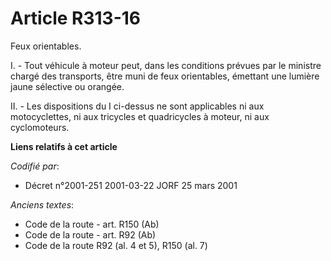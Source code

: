 # Article R313-16

Feux orientables.

I. - Tout véhicule à moteur peut, dans les conditions prévues par le ministre chargé des transports, être muni de feux
orientables, émettant une lumière jaune sélective ou orangée.

II. - Les dispositions du I ci-dessus ne sont applicables ni aux motocyclettes, ni aux tricycles et quadricycles à moteur, ni
aux cyclomoteurs.

**Liens relatifs à cet article**

_Codifié par_:

  - Décret n°2001-251 2001-03-22 JORF 25 mars 2001

_Anciens textes_:

  - Code de la route - art. R150 (Ab)
  - Code de la route - art. R92 (Ab)
  - Code de la route R92 (al. 4 et 5), R150 (al. 7)
